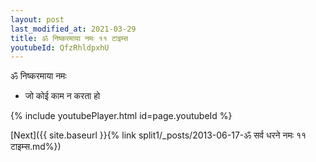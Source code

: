 ```yaml
---
layout: post
last_modified_at: 2021-03-29
title: ॐ निष्करमाया नमः ११ टाइम्स
youtubeId: QfzRhldpxhU
---
```

 
 
 ॐ निष्करमाया नमः  
 
 -  जो कोई काम न करता हो 
 
  
 
  
 
 
 
 
 
 


{% include youtubePlayer.html id=page.youtubeId %}
 
[Next]({{ site.baseurl }}{% link  split1/_posts/2013-06-17-ॐ सर्व धरने नमः ११ टाइम्स.md%})
 
